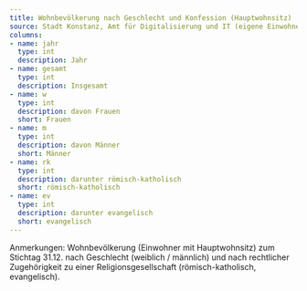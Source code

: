 ```yaml
---
title: Wohnbevölkerung nach Geschlecht und Konfession (Hauptwohnsitz)
source: Stadt Konstanz, Amt für Digitalisierung und IT (eigene Einwohnerfortschreibung)
columns:
- name: jahr
  type: int
  description: Jahr
- name: gesamt
  type: int
  description: Insgesamt
- name: w
  type: int
  description: davon Frauen
  short: Frauen
- name: m
  type: int
  description: davon Männer
  short: Männer
- name: rk
  type: int
  description: darunter römisch-katholisch
  short: römisch-katholisch
- name: ev
  type: int
  description: darunter evangelisch
  short: evangelisch
---
```

Anmerkungen: Wohnbevölkerung (Einwohner mit Hauptwohnsitz) zum Stichtag 31.12. nach Geschlecht (weiblich / männlich) und nach rechtlicher Zugehörigkeit zu einer Religionsgesellschaft (römisch-katholisch, evangelisch).
